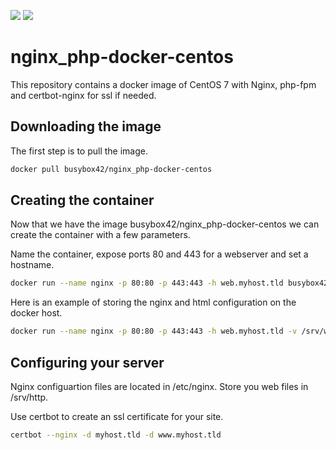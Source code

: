 [![](https://images.microbadger.com/badges/image/busybox42/nginx_php-docker-centos.svg)](https://microbadger.com/images/busybox42/nginx_php-docker-centos "Get your own image badge on microbadger.com")
[![](https://images.microbadger.com/badges/version/busybox42/nginx_php-docker-centos.svg)](https://microbadger.com/images/busybox42/nginx_php-docker-centos "Get your own version badge on microbadger.com")
# nginx_php-docker-centos
This repository contains a docker image of CentOS 7 with Nginx, php-fpm and certbot-nginx for ssl if needed.

## Downloading the image
The first step is to pull the image.
```bash
docker pull busybox42/nginx_php-docker-centos
```

## Creating the container
Now that we have the image busybox42/nginx_php-docker-centos we can create the container with a few parameters.

Name the container, expose ports 80 and 443 for a webserver and set a hostname.
```bash
docker run --name nginx -p 80:80 -p 443:443 -h web.myhost.tld busybox42/nginx_php-docker-centos
```
Here is an example of storing the nginx and html configuration on the docker host.
```bash
docker run --name nginx -p 80:80 -p 443:443 -h web.myhost.tld -v /srv/web/nginx:/etc/nginx -v /srv/web/http:/srv/http busybox42/nginx_php-docker-centos
```

## Configuring your server
Nginx configuartion files are located in /etc/nginx.
Store you web files in /srv/http.

Use certbot to create an ssl certificate for your site.
```bash
certbot --nginx -d myhost.tld -d www.myhost.tld
```

